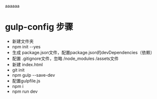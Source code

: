 aaaaaa
# gulp-config 步骤
* 新建文件夹
* npm init --yes
* 生成 package.json文件，配置package.json的devDependencies（依赖）
* 配置 .gitignore文件，忽略 /node_modules /assets文件
* 新建 index.html
* git init
* npm gulp --save-dev
* 配置gulpfile.js
* npm i
* npm run dev
